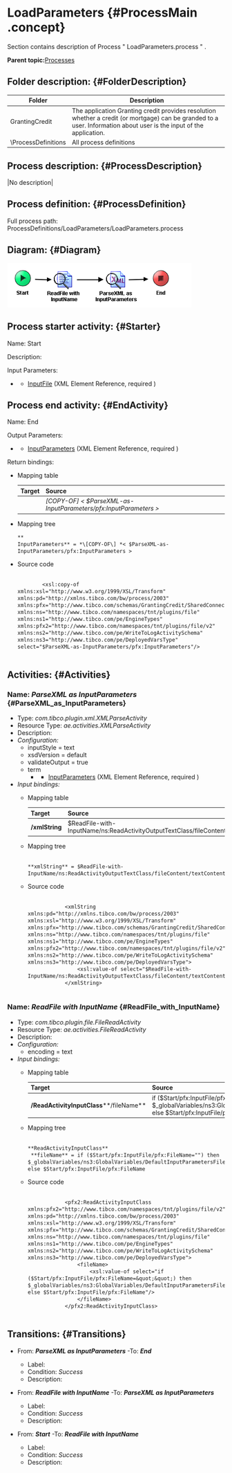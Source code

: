 # LoadParameters {#ProcessMain .concept}

Section contains description of Process " LoadParameters.process " .

**Parent topic:**[Processes](../../../../../../../modules/demo_Enterprise/dita/projects/GrantingCredit/common/process.md)

## Folder description: {#FolderDescription}

|Folder|Description|
|------|-----------|
|GrantingCredit|The application Granting credit provides resolution whether a credit \(or mortgage\) can be granded to a user. Information about user is the input of the application.|
|\\ProcessDefinitions|All process definitions|

## Process description: {#ProcessDescription}

|No description|

## Process definition: {#ProcessDefinition}

Full process path: ProcessDefinitions/LoadParameters/LoadParameters.process

## Diagram: {#Diagram}

![](LoadParameters.process.png)

## Process starter activity: {#Starter}

Name: Start

Description:

Input Parameters:

-   - [InputFile](../../SharedResources/InputParametersXSD.xsd.md#) \(XML Element Reference, required \)

## Process end activity: {#EndActivity}

Name: End

Output Parameters:

-   - [InputParameters](../../SharedResources/InputParametersXSD.xsd.md#) \(XML Element Reference, required \)

Return bindings:

-   Mapping table

    |Target|Source|
    |------|------|
    | |*\[COPY-OF\] < $ParseXML-as-InputParameters/pfx:InputParameters \>*|

-   Mapping tree

    ```
    **
    InputParameters** = *\[COPY-OF\] *< $ParseXML-as-InputParameters/pfx:InputParameters >
    ```

-   Source code

    ```
    
            <xsl:copy-of xmlns:xsl="http://www.w3.org/1999/XSL/Transform" xmlns:pd="http://xmlns.tibco.com/bw/process/2003" xmlns:pfx="http://www.tibco.com/schemas/GrantingCredit/SharedConnections/Schema.xsd" xmlns:ns="http://www.tibco.com/namespaces/tnt/plugins/file" xmlns:ns1="http://www.tibco.com/pe/EngineTypes" xmlns:pfx2="http://www.tibco.com/namespaces/tnt/plugins/file/v2" xmlns:ns2="http://www.tibco.com/pe/WriteToLogActivitySchema" xmlns:ns3="http://www.tibco.com/pe/DeployedVarsType" select="$ParseXML-as-InputParameters/pfx:InputParameters"/>
        
    ```


## Activities: {#Activities}

### Name: ***ParseXML as InputParameters*** {#ParseXML_as_InputParameters}

-   Type: *com.tibco.plugin.xml.XMLParseActivity*
-   Resource Type: *ae.activities.XMLParseActivity*
-   Description:
-   *Configuration:*
    -   inputStyle = text
    -   xsdVersion = default
    -   validateOutput = true
    -   term
        -   - [InputParameters](../../SharedResources/InputParametersXSD.xsd.md#) \(XML Element Reference, required \)
-   *Input bindings:*
    -   Mapping table

        |Target|Source|
        |------|------|
        |**/xmlString**|$ReadFile-with-InputName/ns:ReadActivityOutputTextClass/fileContent/textContent|

    -   Mapping tree

        ```
        
        **xmlString** = $ReadFile-with-InputName/ns:ReadActivityOutputTextClass/fileContent/textContent
        ```

    -   Source code

        ```
        
                    <xmlString xmlns:pd="http://xmlns.tibco.com/bw/process/2003" xmlns:xsl="http://www.w3.org/1999/XSL/Transform" xmlns:pfx="http://www.tibco.com/schemas/GrantingCredit/SharedConnections/Schema.xsd" xmlns:ns="http://www.tibco.com/namespaces/tnt/plugins/file" xmlns:ns1="http://www.tibco.com/pe/EngineTypes" xmlns:pfx2="http://www.tibco.com/namespaces/tnt/plugins/file/v2" xmlns:ns2="http://www.tibco.com/pe/WriteToLogActivitySchema" xmlns:ns3="http://www.tibco.com/pe/DeployedVarsType">
                        <xsl:value-of select="$ReadFile-with-InputName/ns:ReadActivityOutputTextClass/fileContent/textContent"/>
                    </xmlString>
                
        ```


### Name: ***ReadFile with InputName*** {#ReadFile_with_InputName}

-   Type: *com.tibco.plugin.file.FileReadActivity*
-   Resource Type: *ae.activities.FileReadActivity*
-   Description:
-   *Configuration:*
    -   encoding = text
-   *Input bindings:*
    -   Mapping table

        |Target|Source|
        |------|------|
        |**/ReadActivityInputClass****/fileName**|if \($Start/pfx:InputFile/pfx:FileName=""\) then $\_globalVariables/ns3:GlobalVariables/DefaultInputParametersFile else $Start/pfx:InputFile/pfx:FileName|

    -   Mapping tree

        ```
        
        **ReadActivityInputClass**
         **fileName** = if ($Start/pfx:InputFile/pfx:FileName="") then $_globalVariables/ns3:GlobalVariables/DefaultInputParametersFile else $Start/pfx:InputFile/pfx:FileName
        ```

    -   Source code

        ```
        
                    <pfx2:ReadActivityInputClass xmlns:pfx2="http://www.tibco.com/namespaces/tnt/plugins/file/v2" xmlns:pd="http://xmlns.tibco.com/bw/process/2003" xmlns:xsl="http://www.w3.org/1999/XSL/Transform" xmlns:pfx="http://www.tibco.com/schemas/GrantingCredit/SharedConnections/Schema.xsd" xmlns:ns="http://www.tibco.com/namespaces/tnt/plugins/file" xmlns:ns1="http://www.tibco.com/pe/EngineTypes" xmlns:ns2="http://www.tibco.com/pe/WriteToLogActivitySchema" xmlns:ns3="http://www.tibco.com/pe/DeployedVarsType">
                        <fileName>
                            <xsl:value-of select="if ($Start/pfx:InputFile/pfx:FileName=&quot;&quot;) then $_globalVariables/ns3:GlobalVariables/DefaultInputParametersFile else $Start/pfx:InputFile/pfx:FileName"/>
                        </fileName>
                    </pfx2:ReadActivityInputClass>
                
        ```


## Transitions: {#Transitions}

-   From: ***ParseXML as InputParameters*** -To: ***End***
    -   Label:
    -   Condition: *Success*
    -   Description:

-   From: ***ReadFile with InputName*** -To: ***ParseXML as InputParameters***
    -   Label:
    -   Condition: *Success*
    -   Description:

-   From: ***Start*** -To: ***ReadFile with InputName***
    -   Label:
    -   Condition: *Success*
    -   Description:

